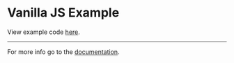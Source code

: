 # Vanilla JS Example

View example code [here](./index.html).

---

For more info go to the [documentation](https://kyco.github.io/eeaas/).
